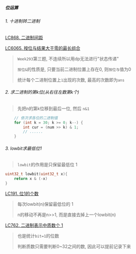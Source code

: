 ##### 位运算

###### 1. 十进制转二进制
[LC868. 二进制间距](https://github.com/MyLeetCodeRecord/cpp-leetcode/blob/master/markdown/LC868.%20%E4%BA%8C%E8%BF%9B%E5%88%B6%E9%97%B4%E8%B7%9D.md)

[LC6065. 按位与结果大于零的最长组合](https://github.com/MyLeetCodeRecord/cpp-leetcode/blob/master/markdown/LC6065.%20%E6%8C%89%E4%BD%8D%E4%B8%8E%E7%BB%93%E6%9E%9C%E5%A4%A7%E4%BA%8E%E9%9B%B6%E7%9A%84%E6%9C%80%E9%95%BF%E7%BB%84%E5%90%88.md)
> `Week293`第三题, 不连续所以用dp无法进行"状态传递"
> 
> `按位&`的性质是, 只要当前二进制位置上存在0, 则`按位与`值为0
> 
> 统计每个二进制位置上`1`出现的次数, 最高的次数即为`ans`


###### 2. 求二进制的第k位(从右往左数第k个)
> 先把n的第k位移到最后一位, 然后 `n&1`
```CPP
    // 依次求各位的二进制值
    for (int k = 30; k >= 0; k--) {
        int cur = (num >> k) & 1;
        // ......
    }
```


###### 3. lowbit求最低位1
> `lowbit`的作用是只保留最低位 1
```CPP
uint32_t lowbit(uint32_t x){
    return x & (-x)
}
```
[LC191. 位1的个数](/markdown/LC191.%20%E4%BD%8D1%E7%9A%84%E4%B8%AA%E6%95%B0.md)
> 每次lowbit(n)保留最低位的 1
> 
> n的移动不再是n>>1, 而是直接去掉上一个lowbit(n)

[LC762. 二进制表示中质数个 1](/markdown/LC762.%20%E4%BA%8C%E8%BF%9B%E5%88%B6%E8%A1%A8%E7%A4%BA%E4%B8%AD%E8%B4%A8%E6%95%B0%E4%B8%AA1.md)
> 也是统计`bit=1`的位数
> 
> 判断质数只需要判断0~32之间的数, 因此可以提前记录下来

